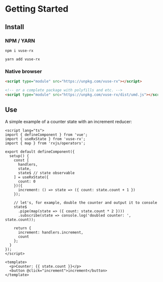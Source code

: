 # Getting Started

## Install

### NPM / YARN
`npm i vuse-rx`

`yarn add vuse-rx`

### Native browser

```html
<script type="module" src="https://unpkg.com/vuse-rx"></script>

<!-- or a complete package with polyfills and etc. -->
<script type="module" src="https://unpkg.com/vuse-rx/dist/umd.js"></script>
```

## Use

A simple example of a counter state with an increment reducer:

<ClientOnly>
  <CounterDemo/>
</ClientOnly>


```vue
<script lang="ts">
import { defineComponent } from 'vue';
import { useRxState } from 'vuse-rx';
import { map } from 'rxjs/operators';

export default defineComponent({
  setup() {
    const [
      handlers,
      state,
      state$ // state observable
    ] = useRxState({
      count: 0
    })({
      increment: () => state => ({ count: state.count + 1 })
    });

    // let's, for example, double the counter and output it to console
    state$
      .pipe(map(state => ({ count: state.count * 2 })))
      .subscribe(state => console.log('doubled counter: ', state.count));

    return {
      increment: handlers.increment,
      count
    };
  }
});
</script>

<template>
  <p>Counter: {{ state.count }}</p>
  <button @click="increment">increment</button>
</template>
```
